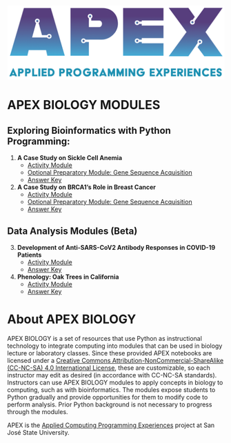 
<img src="/imgs/APEX_logo.png" width="550">

# APEX BIOLOGY MODULES <a name="readme"></a>

## Exploring Bioinformatics with Python Programming: 
1. **A Case Study on Sickle Cell Anemia**
   * [Activity Module](https://colab.research.google.com/drive/1SWOs77vCVtgjdLvfP9XGzGfTyuuU07dz?usp=sharing)
   * [Optional Preparatory Module: Gene Sequence Acquisition](https://colab.research.google.com/drive/1uUQS4MNN5zIhHMq2Wb7gnLcZRMLjC1rE?usp=sharing)
   * [Answer Key](https://colab.research.google.com/drive/1nM6nva8SbEM_0IpWxE-_1E_ytiiFiF2g?usp=sharing)
2. **A Case Study on BRCA1’s Role in Breast Cancer**
   * [Activity Module](https://colab.research.google.com/drive/1sX8o-ZNQ-17oaqcD2B_GWAF2GxhjrtO2?usp=sharing)
   * [Optional Preparatory Module: Gene Sequence Acquisition](https://colab.research.google.com/drive/1kkDqyGAM-iAYfvUUaL-DqMxKDhCf6Mpa?usp=sharing)
   * [Answer Key](https://colab.research.google.com/drive/1rj16lYKMhhlj4MD6r2GPKl5_2vohLNq1?usp=sharing)

## Data Analysis Modules (Beta)
3. **Development of Anti-SARS-CoV2 Antibody Responses in COVID-19 Patients**
   * [Activity Module](https://colab.research.google.com/drive/1tHhxrOKlodUHpAjiAHGwV9tXuHZyzHUx?usp=sharing)
   * [Answer Key](https://colab.research.google.com/drive/1B4rQOAx37IfaaGJAX8rG3FhjRNVf2RNS?usp=sharing)
4. **Phenology: Oak Trees in California**
   * [Activity Module](https://colab.research.google.com/drive/1CUxuf5L1ErZv9S2og8Ue0bvZprQCZn6c?usp=sharing)
   * [Answer Key](https://colab.research.google.com/drive/1MIXUOopMLhQkWBRrdFcmbPlAs3o_E0Hf?usp=sharing)
  

# About APEX BIOLOGY

APEX BIOLOGY is a set of resources that use Python as instructional technology to integrate computing into modules that can be used in biology lecture or laboratory classes.  Since these provided APEX notebooks are licensed under a [Creative Commons Attribution-NonCommercial-ShareAlike (CC-NC-SA) 4.0 International License](http://creativecommons.org/licenses/by-nc-sa/4.0/), these are customizable, so each instructor may edit as desired (in accordance with CC-NC-SA standards). Instructors can use APEX BIOLOGY modules to apply concepts in biology to computing, such as with bioinformatics. The modules expose students to Python gradually and provide opportunities for them to modify code to perform analysis. Prior Python background is not necessary to progress through the modules.

APEX is the [Applied Computing Programming Experiences](https://sjsu.edu/apex/) project at San José State University.
